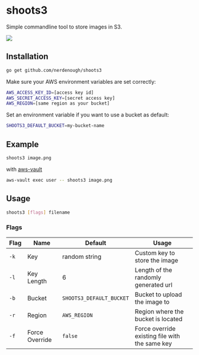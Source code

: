 # shoots3

Simple commandline tool to store images in S3.

![](https://media.giphy.com/media/l4JzgUo64J3DaxnI4/giphy.gif)

## Installation

```sh
go get github.com/nerdenough/shoots3
```

Make sure your AWS environment variables are set correctly:

```sh
AWS_ACCESS_KEY_ID=[access key id]
AWS_SECRET_ACCESS_KEY=[secret access key]
AWS_REGION=[same region as your bucket]
```

Set an environment variable if you want to use a bucket as default:

```sh
SHOOTS3_DEFAULT_BUCKET=my-bucket-name
```

## Example

```sh
shoots3 image.png
```

with [aws-vault](https://github.com/99designs/aws-vault)

```sh
aws-vault exec user -- shoots3 image.png
```

## Usage

```sh
shoots3 [flags] filename
```

### Flags
| Flag | Name           | Default                  | Usage                                          |
| ---- | -------------- | ------------------------ | ---------------------------------------------- |
| `-k` | Key            | random string            | Custom key to store the image                  |
| `-l` | Key Length     | 6                        | Length of the randomly generated url           |
| `-b` | Bucket         | `SHOOTS3_DEFAULT_BUCKET` | Bucket to upload the image to                  |
| `-r` | Region         | `AWS_REGION`             | Region where the bucket is located             |
| `-f` | Force Override | `false`                  | Force override existing file with the same key |
